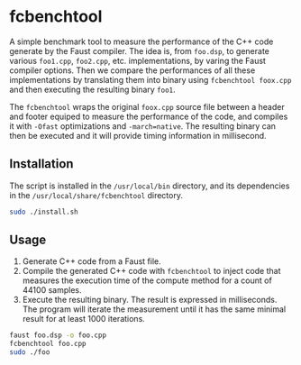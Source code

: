# fcbenchtool
A simple benchmark tool to measure the performance of the C++ code generate by the Faust compiler. The idea is, from `foo.dsp`, to generate various `foo1.cpp`,  `foo2.cpp`, etc. implementations, by varing the Faust compiler options. Then we compare the performances of all these implementations by translating them into binary using `fcbenchtool foox.cpp` and then executing the resulting binary `foo1`. 

The `fcbenchtool` wraps the original `foox.cpp` source file between a header and footer equiped to measure the performance of the code, and compiles it with `-Ofast` optimizations and `-march=native`. The resulting binary can then be executed and it will provide timing information in millisecond.  

## Installation
The script is installed in the `/usr/local/bin` directory, and its dependencies in the `/usr/local/share/fcbenchtool` directory. 

```bash
sudo ./install.sh
```

## Usage

1. Generate C++ code from a Faust file.
2. Compile the generated C++ code with `fcbenchtool` to inject code that measures the execution time of the compute method for a count of 44100 samples.
3. Execute the resulting binary. The result is expressed in milliseconds. The program will iterate the measurement until it has the same minimal result for at least 1000 iterations.


```bash
faust foo.dsp -o foo.cpp
fcbenchtool foo.cpp
sudo ./foo
```

